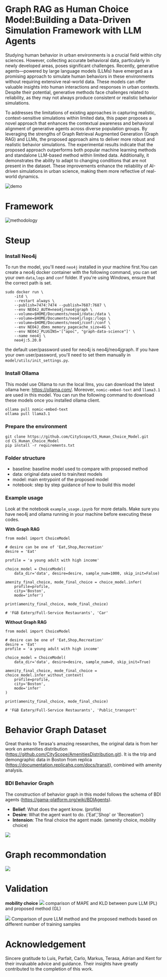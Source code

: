 # Graph RAG as Human Choice Model:Building a Data-Driven Simulation Framework with LLM Agents

Studying human behavior in urban environments is a crucial field within city sciences. However, collecting accurate behavioral data, particularly in newly developed areas, poses significant challenges. Recently, generative agents—powered by large language models (LLMs) have emerged as a promising approach to simulate human behaviors in these environments without requiring extensive real-world data. These models can offer valuable insights into human interactions and responses in urban contexts. Despite their potential, generative methods face challenges related to reliability, as they may not always produce consistent or realistic behavior simulations. 

To addresses the limitations of existing approaches in capturing realistic, context-sensitive simulations within limited data, this paper proposes a novel approach that enhances the contextual awareness and behavioral alignment of generative agents across diverse population groups. By leveraging the strengths of Graph Retrieval Augmented Generation (Graph RAG) and LLMs, the proposed approach aims to deliver more robust and realistic behavior simulations. The experimental results indicate that the proposed approach outperforms both popular machine learning methods and standalone LLM-based method within limited data. Additionally, it demonstrates the ability to adapt to changing conditions that are not present in the dataset. These improvements enhance the reliability of AI-driven simulations in urban science, making them more reflective of real-world dynamics.

![demo](assets/human-choice-model.gif)

# Framework

![methodology](assets/framework.png)

# Steup

### Install Neo4j

To run the model, you'll need `neo4j` installed in your machine first.You can create a neo4j docker container with the following command, you can set your own `data`,`logs` and `conf` folder. If you're using Windows, ensure that the correct path is set.

```
sudo docker run \
    -itd \
    --restart always \
    --publish=7474:7474 --publish=7687:7687 \
    --env NEO4J_AUTH=neo4j/neo4jgraph \
    --volume=$HOME/Documents/neo4j/data:/data \
    --volume=$HOME/Documents/neo4j/logs:/logs \
    --volume=$HOME/Documents/neo4j/conf:/conf \
    --env NEO4J_dbms_memory_pagecache_size=4G \
    --env NEO4J_PLUGINS='["apoc", "graph-data-science"]' \
    --name neo4j \
    neo4j:5.20.0
```

the default user/password used for neo4j is neo4j/neo4jgraph. If you have your own user/password, you'll need to set them manually in `model/utils/init_settings.py`.

### Install Ollama

This model use Ollama to run the local llms, you can download the latest ollama here: https://ollama.com/. Moreover, `nomic-embed-text` and `llama3.1` are used in this model. You can run the following command to download these models once you installed ollama client.

```
ollama pull nomic-embed-text
ollama pull llama3.1
```

### Prepare the environment

```
git clone https://github.com/CityScope/CS_Human_Choice_Model.git
cd CS_Human_Choice_Model
pip install -r requirements.txt
```

### Folder structure

- baseline: baseline model used to compare with proposed method
- data: original data used to train/test models
- model: main entrypoint of the proposed model
- notebook: step by step guidance of how to build this model

### Example usage

Look at the notebook `example_usage.ipynb` for more details. Make sure you have neo4j and ollama running in your machine before executing these codes.

**With Graph RAG**

```
from model import ChoiceModel

# desire can be one of 'Eat,Shop,Recreation'
desire = 'Eat'

profile = 'a young adult with high income'

choice_model = ChoiceModel(
    data_dir='data', desire=desire, sample_num=1000, skip_init=False)

amenity_final_choice, mode_final_choice = choice_model.infer(
    profile=profile,
    city='Boston',
    mode='infer')

print(amenity_final_choice, mode_final_choice)

# 'F&B Eatery/Full-Service Restaurants', 'Car'
```

**Without Graph RAG**

```
from model import ChoiceModel

# desire can be one of 'Eat,Shop,Recreation'
desire = 'Eat'
profile = 'a young adult with high income'

choice_model = ChoiceModel(
    data_dir='data', desire=desire, sample_num=0, skip_init=True)

amenity_final_choice, mode_final_choice = choice_model.infer_without_context(
    profile=profile,
    city='Boston',
    mode='infer'
)

print(amenity_final_choice, mode_final_choice)

# 'F&B Eatery/Full-Service Restaurants', 'Public_transport'
```

# Behavior Graph Dataset

Great thanks to Terasa's amazing researches, the original data is from her work on amenities distribution (https://github.com/CityScope/AmenitiesDistribution.git). It is the trip and demongraphic data in Boston from replica (https://documentation.replicahq.com/docs/transit), combined with amenity analysis.

### BDI Behavior Graph

The construction of behavior graph in this model follows the schema of BDI agents (https://gama-platform.org/wiki/BDIAgents).

- **Belief**: What does the agent know. (profile)
- **Desire**: What the agent want to do. ('Eat','Shop' or 'Recreation')
- **Intension**: The final choice the agent made. (amenity choice, mobility choice)

![](assets/data_schema.png)

# Graph recommondation

![](assets/graph_recommondation.png)

# Validation

**mobility choice**
![](assets/pl_vs_gl.png)
comparison of MAPE and KLD between pure LLM (PL) and proposed method (GL)

![](assets/num_sample.png)
Comparison of pure LLM method and the proposed methods based on different number of training samples

# Acknowledgement

Sincere gratitude to Luis, Parfait, Carlo, Markus, Terasa, Adrian and Kent for their invaluable advice and guidance. Their insights have greatly contributed to the completion of this work.
